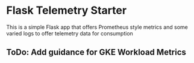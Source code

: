 # Flask Telemetry Starter
This is a simple Flask app that offers Prometheus style metrics and some varied logs to offer telemetry data for consumption

## ToDo: Add guidance for GKE Workload Metrics
